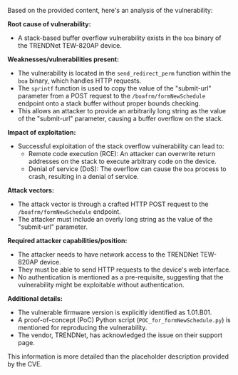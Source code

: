Based on the provided content, here's an analysis of the vulnerability:

**Root cause of vulnerability:**
- A stack-based buffer overflow vulnerability exists in the `boa` binary of the TRENDNet TEW-820AP device.

**Weaknesses/vulnerabilities present:**
- The vulnerability is located in the `send_redirect_perm` function within the `boa` binary, which handles HTTP requests.
- The `sprintf` function is used to copy the value of the "submit-url" parameter from a POST request to the `/boafrm/formNewSchedule` endpoint onto a stack buffer without proper bounds checking.
- This allows an attacker to provide an arbitrarily long string as the value of the "submit-url" parameter, causing a buffer overflow on the stack.

**Impact of exploitation:**
- Successful exploitation of the stack overflow vulnerability can lead to:
  - Remote code execution (RCE): An attacker can overwrite return addresses on the stack to execute arbitrary code on the device.
  - Denial of service (DoS): The overflow can cause the `boa` process to crash, resulting in a denial of service.

**Attack vectors:**
- The attack vector is through a crafted HTTP POST request to the `/boafrm/formNewSchedule` endpoint.
- The attacker must include an overly long string as the value of the "submit-url" parameter.

**Required attacker capabilities/position:**
- The attacker needs to have network access to the TRENDNet TEW-820AP device.
- They must be able to send HTTP requests to the device's web interface.
- No authentication is mentioned as a pre-requisite, suggesting that the vulnerability might be exploitable without authentication.

**Additional details:**
- The vulnerable firmware version is explicitly identified as 1.01.B01.
- A proof-of-concept (PoC) Python script (`POC_for_formNewSchedule.py`) is mentioned for reproducing the vulnerability.
- The vendor, TRENDNet, has acknowledged the issue on their support page.

This information is more detailed than the placeholder description provided by the CVE.